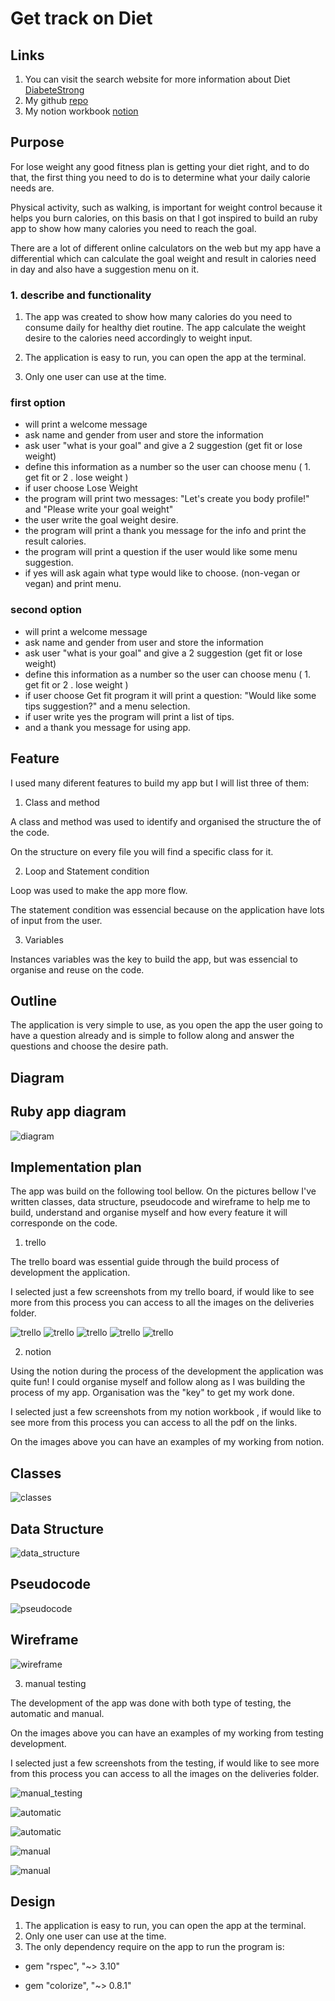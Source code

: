 # Get track on Diet

## Links
1. You can visit the search website for more information about Diet [DiabeteStrong](https://diabetesstrong.com/how-to-find-your-daily-calorie-need/)
1. My github [repo](https://github.com/NatachaBartu/NatachaBartudaCostaPincerno_T1A3)
1. My notion workbook [notion](https://www.notion.so/Ruby-app-Get-track-on-Diet-824ce6deb460403bafb2026b6ff53199)
## Purpose

For lose weight any good fitness plan is getting your diet right, and to do that, the first thing you need to do is to determine what your daily calorie needs are.

Physical activity, such as walking, is important for weight control because it helps you burn calories, on this basis on that I got inspired to build an ruby app to show how many calories you need to reach the goal. 

There are a lot of different online calculators on the web but my app have a differential which can calculate the goal weight and result in calories need in day and also have a suggestion menu on it.

### 1. describe and functionality 

1. The app was created to show how many calories do you need to consume daily for healthy diet routine. The app calculate the weight desire to the calories need accordingly to weight input.
1. The application is easy to run, you can open the app at the terminal. 
 
1. Only one user can use at the time.


### first option
- will print a welcome message
- ask name and gender from user and store the information
- ask user "what is your goal" and give a 2 suggestion (get fit or lose weight)
- define this information as a number so the user can choose menu ( 1. get fit or 2 . lose weight )
- if user choose Lose Weight 
- the program will print two messages: 
 "Let's create you body profile!" and "Please write your goal weight"
- the user write the goal weight desire.
- the program will print a thank you message for the info and print the result calories.
- the program will print a question if the user would like some menu suggestion.
- if yes will ask again what type would like to choose. (non-vegan or vegan) and print menu.

### second option

- will print a welcome message
- ask name and gender from user and store the information
- ask user "what is your goal" and give a 2 suggestion (get fit or lose weight)
- define this information as a number so the user can choose menu ( 1. get fit or 2 . lose weight )
- if user choose Get fit program it will print a question: "Would like some tips suggestion?" and a menu selection.
- if user write yes  the program will print a  list of tips.
- and a thank you message for using app. 

## Feature

I used many diferent features to build my app but I will list three of them:

1. Class and method 

A class and method was used to identify and organised the structure the of the code.

On the structure on every file you will find a specific class for it. 

2. Loop and Statement condition

Loop was used to make the app more flow. 

The statement condition was essencial because on the application have lots of input from the user.

3. Variables

Instances variables was the key to build the app, but was essencial to organise and reuse on the code.

## Outline 

The application is very simple to use, as you open the app the user going to have a question already and is simple to follow along and answer the questions and choose the desire path.

## Diagram

## Ruby app diagram
![diagram](screenshot_process/notion/notion_png/diagram.png)

## Implementation plan

The app was build on the following tool bellow.
On the pictures bellow I've written classes, data structure, pseudocode and wireframe to help me to build, understand and organise myself and how every feature it will corresponde on the code.

1. trello

The trello board was essential guide through the build process of development the application.

I selected just a few screenshots from my trello board, if would like to see more from this process you can access to all the images on the deliveries folder. 

![trello](screenshot_process/Trello/18:05/ScreenShot_2021-05-18_at_9.53.10am.png)
![trello](screenshot_process/Trello/19:05/ScreenShot_2021-05-19_at_4.38.09pm.png)
![trello](screenshot_process/Trello/20:05/ScreenShot_2021-05-20_at_8.34.20am.png)
![trello](screenshot_process/Trello/21:05/ScreenShot_2021-05-21_at_3.15.54pm.png)
![trello](screenshot_process/Trello/22:05/ScreenShot_2021-05-22_at_3.21.09pm.png)

2. notion

Using the notion during the process of the development the application was quite fun! I could organise myself and follow along as I was building the process of my app. Organisation was the "key" to get my work done. 

I selected just a few screenshots from my notion workbook , if would like to see more from this process you can access to all the pdf on the links. 

On the images above you can have an examples of my working from notion.
## Classes
![classes](screenshot_process/notion/notion_png/classes.png)
## Data Structure
![data_structure](screenshot_process/notion/notion_png/data_structure.png) 
## Pseudocode 
![pseudocode](screenshot_process/notion/notion_png/pseudocode.png)

## Wireframe
![wireframe](screenshot_process/notion/notion_png/wireframe.png)

3. manual testing

The development of the app was done with both type of testing, the automatic and manual.

On the images above you can have an examples of my working from testing development.

I selected just a few screenshots from the testing, if would like to see more from this process you can access to all the images on the deliveries folder. 

![manual_testing](screenshot_process/notion/notion_png/manual_testing.png)

![automatic](screenshot_process/errors_screenshots/20:05/automatic/ScreenShot_2021-05-20_at_1.35.13pm.png)

![automatic](screenshot_process/errors_screenshots/21:05/automatic/ScreenShot_2021-05-21_at_2.27.54pm.png)

![manual](screenshot_process/errors_screenshots/21:05/manual/ScreenShot_2021-05-21_at_1.35.56pm.png)

![manual](screenshot_process/errors_screenshots/21:05/manual/ScreenShot_2021-05-21_at_12.29.57pm.png)

## Design

1. The application is easy to run, you can open the app at the terminal. 
2. Only one user can use at the time.
3. The only dependency require on the app to run the program is: 

- gem "rspec", "~> 3.10"

- gem "colorize", "~> 0.8.1"

